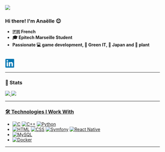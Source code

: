 <div>
  <img src="https://i.pinimg.com/736x/b7/3a/b4/b73ab491bf8e254bb07c9fa78b7a69ef.jpg" width="800">
</div>

### Hi there! I'm Anaëlle 😊

- **🇫🇷 French**
- **🎓 Epitech Marseille Student**
- **Passionate 💻 game development, 🌱 Green IT, 🗻 Japan and 🌸 plant**
<!-- - 🌱 **Currently learning:** -->

<br>
<div>
   <a href="https://www.linkedin.com/in/anaëlle-urbon-39b60b238/" target="_blank" rel="noopener noreferrer">
      <img align="center" alt="LinkedIn" height="30" width="30" src="https://raw.githubusercontent.com/devicons/devicon/master/icons/linkedin/linkedin-original.svg">
   </a>
</div>

---

### 🚀 Stats

<div>
  <a href="https://github.com/Anagon1803">
  <img height="150em" src="https://github-readme-stats.vercel.app/api?username=Anagon1803&theme=radical&show_icons=true"/>
  <img height="150em" src="https://github-readme-stats.vercel.app/api/top-langs/?username=Anagon1803&layout=compact&langs_count=8&theme=radical"/>
</div>

<!-- ### 🔥 Streak Stats

[![GitHub Streak](https://github-readme-streak-stats.herokuapp.com/?user=Anagon1803&theme=radical)](https://git.io/streak-stats)

 ### ⏱️ Daily Activity

![GitHub Activity Graph](https://activity-graph.herokuapp.com/graph?username=Anagon1803&theme=radical) -->

---

### 🛠️ Technologies I Work With

- [![C][C]][C-url]
[![C++][CPP]][CPP-url]
[![Python][Python]][Python-url]
- [![HTML][HTML]][HTML-url]
[![CSS][CSS]][CSS-url]
[![Symfony][Symf]][Symf-url]
[![React Native][React]][React-url]
- [![MySQL][MySQL]][MySQL-url]
- [![Docker][Docker]][Docker-url]

---

<!-- MARKDOWN LINKS & IMAGES -->
<!-- https://www.markdownguide.org/basic-syntax/#reference-style-links -->

[C]: https://img.shields.io/badge/C-00599C?style=for-the-badge&logo=c&logoColor=white
[C-url]: https://www.open-std.org/jtc1/sc22/wg14/

[CPP]: https://img.shields.io/badge/C++-00599C?style=for-the-badge&logo=c%2B%2B&logoColor=white
[CPP-url]: https://isocpp.org/

[Python]: https://img.shields.io/badge/python-3670A0?style=for-the-badge&logo=python&logoColor=ffdd54
[Python-url]: https://www.python.org/

[HTML]: https://img.shields.io/badge/HTML5-E34F26?style=for-the-badge&logo=html5&logoColor=white
[HTML-url]: https://developer.mozilla.org/en-US/docs/Web/HTML

[CSS]: https://img.shields.io/badge/CSS3-1572B6?style=for-the-badge&logo=css3&logoColor=white
[CSS-url]: https://developer.mozilla.org/en-US/docs/Web/CSS

[Symf]: https://img.shields.io/badge/Symfony-000000?style=for-the-badge&logo=symfony&logoColor=white
[Symf-url]: https://symfony.com/

[React]: https://img.shields.io/badge/React-20232A?style=for-the-badge&logo=react&logoColor=61DAFB
[React-url]: https://react.dev/

[MySQL]: https://img.shields.io/badge/MySQL-4479A1?style=for-the-badge&logo=mysql&logoColor=white
[MySQL-url]: https://www.mysql.com/

[Docker]: https://img.shields.io/badge/Docker-2496ED?style=for-the-badge&logo=docker&logoColor=white
[Docker-url]: https://www.docker.com/
